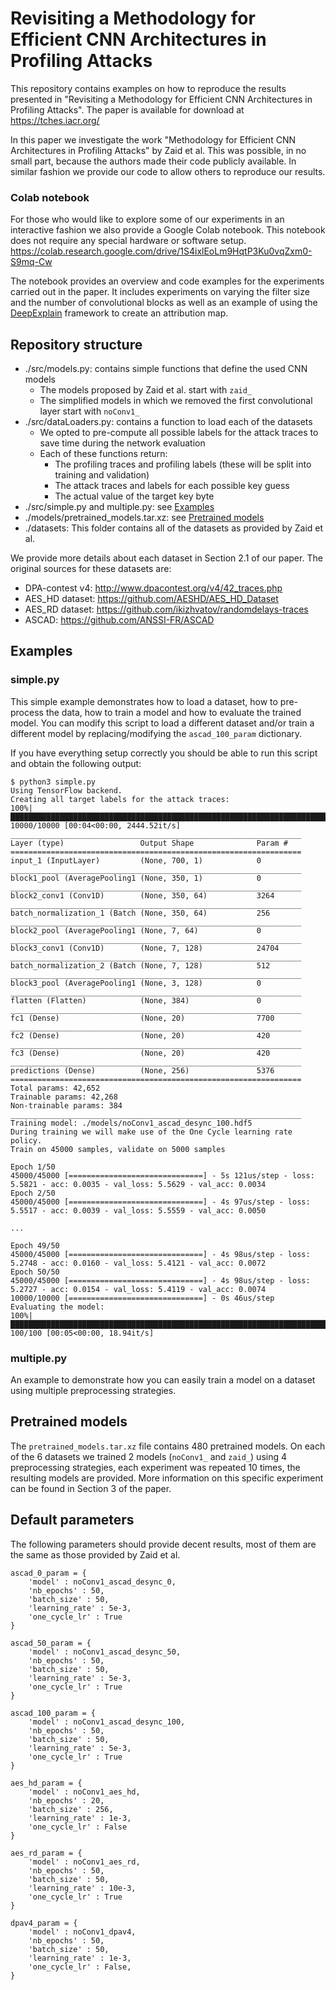 # Revisiting a Methodology for Efficient CNN Architectures in Profiling Attacks

This repository contains examples on how to reproduce the results presented in "Revisiting a Methodology for Efficient CNN Architectures in Profiling Attacks".
The paper is available for download at https://tches.iacr.org/

In this paper we investigate the work "Methodology for Efficient CNN Architectures in Profiling Attacks" by Zaid et al. This was possible, in no small part, because the authors made their code publicly available.
In similar fashion we provide our code to allow others to reproduce our results.



### Colab notebook
For those who would like to explore some of our experiments in an interactive fashion we also provide a Google Colab notebook.
This notebook does not require any special hardware or software setup.
https://colab.research.google.com/drive/1S4ixlEoLm9HqtP3Ku0vqZxm0-S9mq-Cw

The notebook provides an overview and code examples for the experiments carried out in the paper. It includes experiments on varying the filter size and the number of convolutional blocks as well as an example of using the [DeepExplain](https://github.com/marcoancona/DeepExplain) framework to create an attribution map. 


## Repository structure

* ./src/models.py: contains simple functions that define the used CNN models
    * The models proposed by Zaid et al. start with `zaid_`
    * The simplified models in which we removed the first convolutional layer start with `noConv1_` 
* ./src/dataLoaders.py: contains a function to load each of the datasets
    * We opted to pre-compute all possible labels for the attack traces to save time during the network evaluation
    * Each of these functions return:
        * The profiling traces and profiling labels (these will be split into training and validation)
        * The attack traces and labels for each possible key guess
        * The actual value of the target key byte
* ./src/simple.py and multiple.py: see [Examples](##Examples)
* ./models/pretrained_models.tar.xz: see [Pretrained models](##Pretrained-models)         
* ./datasets: This folder contains all of the datasets as provided by Zaid et al.


We provide more details about each dataset in Section 2.1 of our paper.
The original sources for these datasets are:
* DPA-contest v4: http://www.dpacontest.org/v4/42_traces.php
* AES_HD dataset: https://github.com/AESHD/AES_HD_Dataset
* AES_RD dataset: https://github.com/ikizhvatov/randomdelays-traces
* ASCAD: https://github.com/ANSSI-FR/ASCAD

## Examples

### simple.py
This simple example demonstrates how to load a dataset, how to pre-process the data, how to train a model and how to evaluate the trained model.
You can modify this script to load a different dataset and/or train a different model by replacing/modifying the `ascad_100_param` dictionary.

If you have everything setup correctly you should be able to run this script and obtain the following output:
```
$ python3 simple.py 
Using TensorFlow backend.
Creating all target labels for the attack traces:
100%|█████████████████████████████████████████████████████████████████████████████████████| 10000/10000 [00:04<00:00, 2444.52it/s]
_________________________________________________________________
Layer (type)                 Output Shape              Param #   
=================================================================
input_1 (InputLayer)         (None, 700, 1)            0         
_________________________________________________________________
block1_pool (AveragePooling1 (None, 350, 1)            0         
_________________________________________________________________
block2_conv1 (Conv1D)        (None, 350, 64)           3264      
_________________________________________________________________
batch_normalization_1 (Batch (None, 350, 64)           256       
_________________________________________________________________
block2_pool (AveragePooling1 (None, 7, 64)             0         
_________________________________________________________________
block3_conv1 (Conv1D)        (None, 7, 128)            24704     
_________________________________________________________________
batch_normalization_2 (Batch (None, 7, 128)            512       
_________________________________________________________________
block3_pool (AveragePooling1 (None, 3, 128)            0         
_________________________________________________________________
flatten (Flatten)            (None, 384)               0         
_________________________________________________________________
fc1 (Dense)                  (None, 20)                7700      
_________________________________________________________________
fc2 (Dense)                  (None, 20)                420       
_________________________________________________________________
fc3 (Dense)                  (None, 20)                420       
_________________________________________________________________
predictions (Dense)          (None, 256)               5376      
=================================================================
Total params: 42,652
Trainable params: 42,268
Non-trainable params: 384
_________________________________________________________________
Training model: ./models/noConv1_ascad_desync_100.hdf5
During training we will make use of the One Cycle learning rate policy.
Train on 45000 samples, validate on 5000 samples

Epoch 1/50
45000/45000 [==============================] - 5s 121us/step - loss: 5.5821 - acc: 0.0035 - val_loss: 5.5629 - val_acc: 0.0034
Epoch 2/50
45000/45000 [==============================] - 4s 97us/step - loss: 5.5517 - acc: 0.0039 - val_loss: 5.5559 - val_acc: 0.0050

...

Epoch 49/50
45000/45000 [==============================] - 4s 98us/step - loss: 5.2748 - acc: 0.0160 - val_loss: 5.4121 - val_acc: 0.0072
Epoch 50/50
45000/45000 [==============================] - 4s 98us/step - loss: 5.2727 - acc: 0.0154 - val_loss: 5.4119 - val_acc: 0.0074
10000/10000 [==============================] - 0s 46us/step
Evaluating the model:
100%|█████████████████████████████████████████████████████████████████████████████████████| 100/100 [00:05<00:00, 18.94it/s]
```

### multiple.py
An example to demonstrate how you can easily train a model on a dataset using multiple preprocessing strategies.

## Pretrained models
The `pretrained_models.tar.xz` file contains 480 pretrained models. On each of the 6 datasets we trained 2 models (`noConv1_` and `zaid_`) using 4 preprocessing strategies, each experiment was repeated 10 times, the resulting models are provided. More information on this specific experiment can be found in Section 3 of the paper.


## Default parameters
The following parameters should provide decent results, most of them are the same as those provided by Zaid et al.

```
ascad_0_param = {
    'model' : noConv1_ascad_desync_0,
    'nb_epochs' : 50,
    'batch_size' : 50,
    'learning_rate' : 5e-3,
    'one_cycle_lr' : True
}

ascad_50_param = {
    'model' : noConv1_ascad_desync_50,
    'nb_epochs' : 50,
    'batch_size' : 50,
    'learning_rate' : 5e-3,
    'one_cycle_lr' : True
}

ascad_100_param = {
    'model' : noConv1_ascad_desync_100,
    'nb_epochs' : 50,
    'batch_size' : 50,
    'learning_rate' : 5e-3,
    'one_cycle_lr' : True
}

aes_hd_param = {
    'model' : noConv1_aes_hd,
    'nb_epochs' : 20,
    'batch_size' : 256,
    'learning_rate' : 1e-3,
    'one_cycle_lr' : False
}

aes_rd_param = {
    'model' : noConv1_aes_rd,
    'nb_epochs' : 50,
    'batch_size' : 50,
    'learning_rate' : 10e-3,
    'one_cycle_lr' : True
}

dpav4_param = {
    'model' : noConv1_dpav4,
    'nb_epochs' : 50,
    'batch_size' : 50,
    'learning_rate' : 1e-3,
    'one_cycle_lr' : False,
}
```
